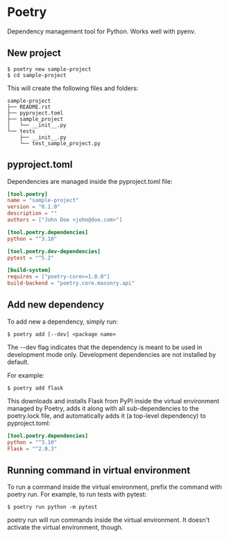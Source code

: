 # Poetry
Dependency management tool for Python. Works well with pyenv.

## New project
```commandline
$ poetry new sample-project
$ cd sample-project
```
This will create the following files and folders:

```
sample-project
├── README.rst
├── pyproject.toml
├── sample_project
│   └── __init__.py
└── tests
    ├── __init__.py
    └── test_sample_project.py
```

## pyproject.toml
Dependencies are managed inside the pyproject.toml file:
```toml
[tool.poetry]
name = "sample-project"
version = "0.1.0"
description = ""
authors = ["John Doe <john@doe.com>"]

[tool.poetry.dependencies]
python = "^3.10"

[tool.poetry.dev-dependencies]
pytest = "^5.2"

[build-system]
requires = ["poetry-core>=1.0.0"]
build-backend = "poetry.core.masonry.api"
```
## Add new dependency
To add new a dependency, simply run:
```commandline
$ poetry add [--dev] <package name>
```

The --dev flag indicates that the dependency is meant to be used in development mode only. Development dependencies are not installed by default.

For example:

```commandline
$ poetry add flask
```
This downloads and installs Flask from PyPI inside the virtual environment managed by Poetry, adds it along with all sub-dependencies to the poetry.lock file, and automatically adds it (a top-level dependency) to pyproject.toml:

```toml
[tool.poetry.dependencies]
python = "^3.10"
Flask = "^2.0.3"
```
## Running command in virtual environment
To run a command inside the virtual environment, prefix the command with poetry run. For example, to run tests with pytest:
```commandline
$ poetry run python -m pytest
```
poetry run <command> will run commands inside the virtual environment. It doesn't activate the virtual environment, though.
